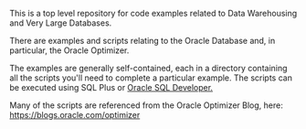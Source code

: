 
This is a top level repository for code examples related to Data Warehousing and Very Large Databases.

There are examples and scripts relating to the Oracle Database and, in particular, the Oracle Optimizer. 

The examples are generally self-contained, each in a directory containing all the scripts you'll need to complete a particular example. The scripts can be executed using SQL Plus or <a href="http://www.oracle.com/technetwork/developer-tools/sql-developer/downloads/index.html">Oracle SQL Developer.</a>

Many of the scripts are referenced from the Oracle Optimizer Blog, here: https://blogs.oracle.com/optimizer


